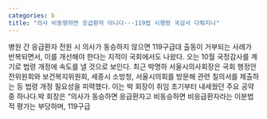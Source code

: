 ```yaml
---
categories: b
title: "의사 비동행하면 응급환자 아니다···119법 시행령 국감서 다뤄지나"
---
```

병원 간 응급환자 전원 시 의사가 동승하지 않으면 119구급대 출동이 거부되는 사례가 반복되면서, 이를 개선해야 한다는 지적이 국회에서도 나왔다. 오는 10월 국정감사를 계기로 법령 개정에 속도를 낼 것으로 보인다. 최근 박명하 서울시의사회장은 국회 행정안전위원회와 보건복지위원회, 세종시 소방청, 서울시의회를 방문해 관련 질의서를 제출하는 등 법령 개정 필요성을 피력했다. 이는 박 회장이 취임 초기부터 내세웠던 주요 공약 중 하나다.박 회장은 “의사가 동승하면 응급환자고 비동승하면 비응급환자라는 이분법적 평가는 부당하며, 119구급